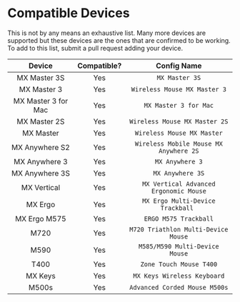 # Compatible Devices

This is not by any means an exhaustive list. Many more devices are supported but these devices are the ones that are confirmed to be working. To add to this list, submit a pull request adding your device.


| Device              | Compatible? |              Config Name               |
| :-----------------: | :---------: | :------------------------------------: |
| MX Master 3S        |     Yes     | `MX Master 3S`                         |
| MX Master 3         |     Yes     | `Wireless Mouse MX Master 3`           |
| MX Master 3 for Mac |     Yes     | `MX Master 3 for Mac`                  |
| MX Master 2S        |     Yes     | `Wireless Mouse MX Master 2S`          |
| MX Master           |     Yes     | `Wireless Mouse MX Master`             |
| MX Anywhere S2      |     Yes     | `Wireless Mobile Mouse MX Anywhere 2S` |
| MX Anywhere 3       |     Yes     | `MX Anywhere 3`                        |
| MX Anywhere 3S      |     Yes     | `MX Anywhere 3S`                       |
| MX Vertical         |     Yes     | `MX Vertical Advanced Ergonomic Mouse` |
| MX Ergo             |     Yes     | `MX Ergo Multi-Device Trackball `      |
| MX Ergo M575        |     Yes     | `ERGO M575 Trackball`                  |
| M720                |     Yes     | `M720 Triathlon Multi-Device Mouse`    |
| M590                |     Yes     | `M585/M590 Multi-Device Mouse`         |
| T400                |     Yes     | `Zone Touch Mouse T400`                |
| MX Keys             |     Yes     | `MX Keys Wireless Keyboard`            |
| M500s               |     Yes     | `Advanced Corded Mouse M500s`          |
